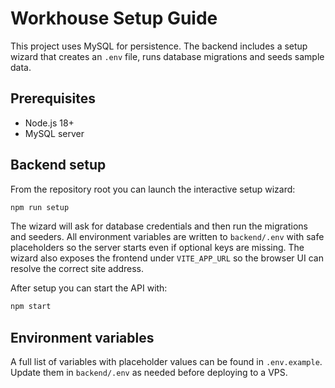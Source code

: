 # Workhouse Setup Guide

This project uses MySQL for persistence. The backend includes a setup wizard that
creates an `.env` file, runs database migrations and seeds sample data.

## Prerequisites

- Node.js 18+
- MySQL server

## Backend setup

From the repository root you can launch the interactive setup wizard:

```bash
npm run setup
```

The wizard will ask for database credentials and then run the migrations and
seeders. All environment variables are written to `backend/.env` with safe
placeholders so the server starts even if optional keys are missing. The wizard
also exposes the frontend under `VITE_APP_URL` so the browser UI can resolve
the correct site address.

After setup you can start the API with:

```bash
npm start
```

## Environment variables

A full list of variables with placeholder values can be found in
`.env.example`. Update them in `backend/.env` as needed before deploying to a
VPS.
